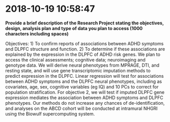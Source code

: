 # 2018-10-19 10:58:47

**Provide a brief description of the Research Project stating the objectives,
design, analysis plan and type of data you plan to access (1000 characters
including spaces)**

Objectives: 1) To confirm reports of associations between ADHD symptoms and DLPFC structure and function. 2) To determine if these associations are explained by the expression in the DLPFC of ADHD risk genes. We plan to access the clinical assessments; cognitive data; neuroimaging and genotype data. We will derive neural phenotypes from MPRAGE, DTI, and resting state, and will use gene transcriptomic imputation methods to predict expression in the DLPFC. Linear regression will test for associations between ADHD symptoms and the DLPFC neural phenotypes, including as covariates, age, sex, cognitive variables (eg IQ) and 10 PCs to correct for population stratification. For objective 2, we will test if imputed DLPFC gene expression mediates the association between ADHD symptoms and DLPFC phenotypes. Our methods do not increase any chances of de-identification, and analyses on the ABCD cohort will be conducted at intramural NHGRI using the Biowulf supercomputing system.